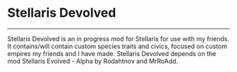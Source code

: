 # Stellaris Devolved
---
Stellaris Devolved is an in progress mod for Stellaris for use with my friends. It contains/will contain custom species traits and civics, focused on custom empires my friends and I have made. Stellaris Devolved depends on the mod Stellaris Evolved - Alpha by Rodahtnov and MrRoAdd.
